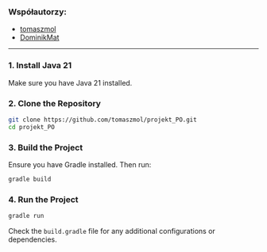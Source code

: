 
### Współautorzy:
- [tomaszmol](https://github.com/tomaszmol)
- [DominikMat](https://github.com/DominikMat)

---

### 1. Install Java 21
Make sure you have Java 21 installed.

### 2. Clone the Repository
```bash
git clone https://github.com/tomaszmol/projekt_PO.git
cd projekt_PO
```

### 3. Build the Project
Ensure you have Gradle installed. Then run:
```bash
gradle build
```

### 4. Run the Project
```bash
gradle run
```

Check the `build.gradle` file for any additional configurations or dependencies.


